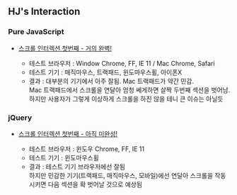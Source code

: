 ## HJ's Interaction

### Pure JavaScript

* [스크롤 인터렉션 첫번째 - 거의 완벽!](https://hyungju-lee.github.io/hyungju-lee-interactions/scroll-interaction-1/index-javascript.html)  
  
  * 테스트 브라우저 : Window Chrome, FF, IE 11 / Mac Chrome, Safari  
  * 테스트 기기 : 매직마우스, 트랙패드, 윈도마우스휠, 아이폰X
  * 결과 : 대부분의 기기에서 아주 잘됨. 
    Mac 트랙패드가 약간 민감.  
    Mac 트랙패드에서 스크롤을 연달아 엄청 쎄게하면 살짝 두번째 섹션을 벗어남.  
    하지만 사용자가 그렇게 이상하게 스크롤을 하진 않을 테니 큰 이슈는 아닐듯

### jQuery

* [스크롤 인터렉션 첫번째 - 아직 미완성!](https://hyungju-lee.github.io/hyungju-lee-interactions/scroll-interaction-1/index-jquery.html)
  
  * 테스트 브라우저 : 윈도우 Chrome, FF, IE 11
  * 테스트 기기 : 윈도마우스휠
  * 결과 : 테스트 기기 브라우저에선 잘됨  
    하지만 민감한 기기(트랙패드, 매직마우스, 모바일)에선 연달아 스크롤을 작동시키면 다음 섹션을 확 벗어날 것으로 예상됨
